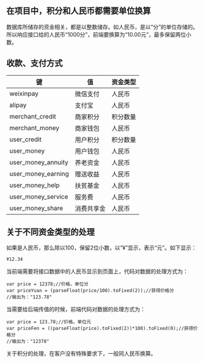 ## 在项目中，积分和人民币都需要单位换算
数据库所储存的资金相关，都是以整数储存。如人民币，是以“分”的单位存储的。所以响应接口给的人民币“1000分”，前端要换算为“10.00元”，最多保留两位小数。

## 收款、支付方式
|  键   |  值   |  资金类型  | 
| --- | --- | --- |
|  weixinpay   |  微信支付   |  人民币 |
|  alipay |  支付宝   |  人民币 |
|  merchant_credit |  商家积分 |  积分数量 |
|  merchant_money |  商家钱包 |  人民币 |
|  user_credit |  用户积分 |  积分数量 |
|  user_money |  用户钱包 |  人民币 |
|  user_money_annuity |  养老资金 |  人民币 |
|  user_money_earning |  赠送收益 |  人民币 |
|  user_money_help |  扶贫基金 |  人民币 |
|  user_money_service |  服务费 |  人民币 |
|  user_money_share |  消费共享金 |  人民币 |


## 关于不同资金类型的处理
如果是人民币，那么除以100，保留2位小数，以“¥”显示，表示“元”。如下显示：
```
¥12.34
```
当前端需要将接口数据中的人民币显示到页面上，代码对数据的处理方式为：
```
var price = 12378;//价格，单位分
var priceYuan = (parseFloat(price/100).toFixed(2));//获得价格分
//输出为："123.78"
```
当需要给后端传值的时候，前端代码对数据的处理方式为：
```
var price = 123.78;//价格，单位元
var priceFen = ((parseFloat(price).toFixed(2))*100).toFixed(0);//获得价格分
//输出为："12378"
```
关于积分的处理，在客户没有特殊要求下，一般同人民币换算。








